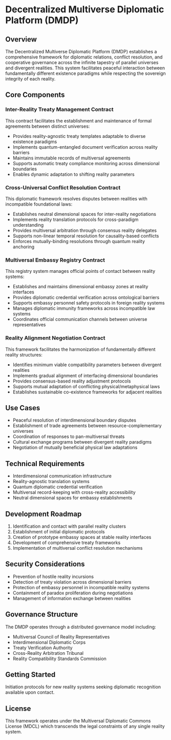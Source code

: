 # Decentralized Multiverse Diplomatic Platform (DMDP)

## Overview
The Decentralized Multiverse Diplomatic Platform (DMDP) establishes a comprehensive framework for diplomatic relations, conflict resolution, and cooperative governance across the infinite tapestry of parallel universes and divergent realities. This system facilitates peaceful interaction between fundamentally different existence paradigms while respecting the sovereign integrity of each reality.

## Core Components

### Inter-Reality Treaty Management Contract
This contract facilitates the establishment and maintenance of formal agreements between distinct universes:
- Provides reality-agnostic treaty templates adaptable to diverse existence paradigms
- Implements quantum-entangled document verification across reality barriers
- Maintains immutable records of multiversal agreements
- Supports automatic treaty compliance monitoring across dimensional boundaries
- Enables dynamic adaptation to shifting reality parameters

### Cross-Universal Conflict Resolution Contract
This diplomatic framework resolves disputes between realities with incompatible foundational laws:
- Establishes neutral dimensional spaces for inter-reality negotiations
- Implements reality translation protocols for cross-paradigm understanding
- Provides multiversal arbitration through consensus reality delegates
- Supports non-linear temporal resolution for causality-based conflicts
- Enforces mutually-binding resolutions through quantum reality anchoring

### Multiversal Embassy Registry Contract
This registry system manages official points of contact between reality systems:
- Establishes and maintains dimensional embassy zones at reality interfaces
- Provides diplomatic credential verification across ontological barriers
- Supports embassy personnel safety protocols in foreign reality systems
- Manages diplomatic immunity frameworks across incompatible law systems
- Coordinates official communication channels between universe representatives

### Reality Alignment Negotiation Contract
This framework facilitates the harmonization of fundamentally different reality structures:
- Identifies minimum viable compatibility parameters between divergent realities
- Implements gradual alignment of interfacing dimensional boundaries
- Provides consensus-based reality adjustment protocols
- Supports mutual adaptation of conflicting physical/metaphysical laws
- Establishes sustainable co-existence frameworks for adjacent realities

## Use Cases
- Peaceful resolution of interdimensional boundary disputes
- Establishment of trade agreements between resource-complementary universes
- Coordination of responses to pan-multiversal threats
- Cultural exchange programs between divergent reality paradigms
- Negotiation of mutually beneficial physical law adaptations

## Technical Requirements
- Interdimensional communication infrastructure
- Reality-agnostic translation systems
- Quantum diplomatic credential verification
- Multiversal record-keeping with cross-reality accessibility
- Neutral dimensional spaces for embassy establishments

## Development Roadmap
1. Identification and contact with parallel reality clusters
2. Establishment of initial diplomatic protocols
3. Creation of prototype embassy spaces at stable reality interfaces
4. Development of comprehensive treaty frameworks
5. Implementation of multiversal conflict resolution mechanisms

## Security Considerations
- Prevention of hostile reality incursions
- Detection of treaty violation across dimensional barriers
- Protection of embassy personnel in incompatible reality systems
- Containment of paradox proliferation during negotiations
- Management of information exchange between realities

## Governance Structure
The DMDP operates through a distributed governance model including:
- Multiversal Council of Reality Representatives
- Interdimensional Diplomatic Corps
- Treaty Verification Authority
- Cross-Reality Arbitration Tribunal
- Reality Compatibility Standards Commission

## Getting Started
Initiation protocols for new reality systems seeking diplomatic recognition available upon contact.

## License
This framework operates under the Multiversal Diplomatic Commons License (MDCL) which transcends the legal constraints of any single reality system.
